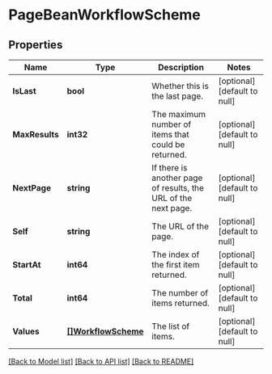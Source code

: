 # PageBeanWorkflowScheme

## Properties
Name | Type | Description | Notes
------------ | ------------- | ------------- | -------------
**IsLast** | **bool** | Whether this is the last page. | [optional] [default to null]
**MaxResults** | **int32** | The maximum number of items that could be returned. | [optional] [default to null]
**NextPage** | **string** | If there is another page of results, the URL of the next page. | [optional] [default to null]
**Self** | **string** | The URL of the page. | [optional] [default to null]
**StartAt** | **int64** | The index of the first item returned. | [optional] [default to null]
**Total** | **int64** | The number of items returned. | [optional] [default to null]
**Values** | [**[]WorkflowScheme**](WorkflowScheme.md) | The list of items. | [optional] [default to null]

[[Back to Model list]](../README.md#documentation-for-models) [[Back to API list]](../README.md#documentation-for-api-endpoints) [[Back to README]](../README.md)

